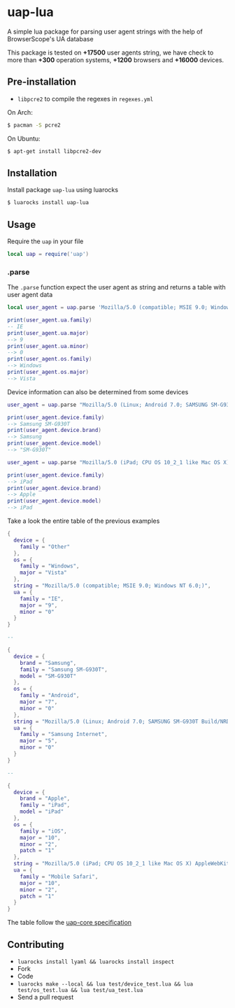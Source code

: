 # uap-lua

A simple lua package for parsing user agent strings with the help of BrowserScope's UA database

This package is tested on **+17500** user agents string, we have check to more than **+300** operation systems, **+1200** browsers and **+16000** devices.

## Pre-installation

- `libpcre2` to compile the regexes in `regexes.yml`

On Arch:

```bash
$ pacman -S pcre2
```

On Ubuntu:

```bash
$ apt-get install libpcre2-dev
```

## Installation

Install package `uap-lua` using luarocks

```bash
$ luarocks install uap-lua
```

## Usage

Require the `uap` in your file

```lua
local uap = require('uap')
```

### .parse

The `.parse` function expect the user agent as string and returns a table with user agent data

```lua
local user_agent = uap.parse 'Mozilla/5.0 (compatible; MSIE 9.0; Windows NT 6.0;)'

print(user_agent.ua.family)
-- IE
print(user_agent.ua.major)
--> 9
print(user_agent.ua.minor)
--> 0
print(user_agent.os.family)
--> Windows
print(user_agent.os.major)
--> Vista
```

Device information can also be determined from some devices

```lua
user_agent = uap.parse "Mozilla/5.0 (Linux; Android 7.0; SAMSUNG SM-G930T Build/NRD90M) AppleWebKit/537.36 (KHTML, like Gecko) SamsungBrowser/5.0 Chrome/51.0.2704.106 Mobile Safari/537.36"

print(user_agent.device.family)
--> Samsung SM-G930T
print(user_agent.device.brand)
--> Samsung
print(user_agent.device.model)
--> "SM-G930T"

user_agent = uap.parse "Mozilla/5.0 (iPad; CPU OS 10_2_1 like Mac OS X) AppleWebKit/600.1.4 (KHTML, like Gecko) GSA/23.1.148956103 Mobile/14D27 Safari/600.1.4"

print(user_agent.device.family)
--> iPad
print(user_agent.device.brand)
--> Apple
print(user_agent.device.model)
--> iPad
```

Take a look the entire table of the previous examples

```lua
{
  device = {
    family = "Other"
  },
  os = {
    family = "Windows",
    major = "Vista"
  },
  string = "Mozilla/5.0 (compatible; MSIE 9.0; Windows NT 6.0;)",
  ua = {
    family = "IE",
    major = "9",
    minor = "0"
  }
}

--

{
  device = {
    brand = "Samsung",
    family = "Samsung SM-G930T",
    model = "SM-G930T"
  },
  os = {
    family = "Android",
    major = "7",
    minor = "0"
  },
  string = "Mozilla/5.0 (Linux; Android 7.0; SAMSUNG SM-G930T Build/NRD90M) AppleWebKit/537.36 (KHTML, like Gecko) SamsungBrowser/5.0 Chrome/51.0.2704.106 Mobile Safari/537.36",
  ua = {
    family = "Samsung Internet",
    major = "5",
    minor = "0"
  }
}

--

{
  device = {
    brand = "Apple",
    family = "iPad",
    model = "iPad"
  },
  os = {
    family = "iOS",
    major = "10",
    minor = "2",
    patch = "1"
  },
  string = "Mozilla/5.0 (iPad; CPU OS 10_2_1 like Mac OS X) AppleWebKit/600.1.4 (KHTML, like Gecko) GSA/23.1.148956103 Mobile/14D27 Safari/600.1.4",
  ua = {
    family = "Mobile Safari",
    major = "10",
    minor = "2",
    patch = "1"
  }
}
```

The table follow the [uap-core specification](https://github.com/ua-parser/uap-core/blob/master/docs/specification.md#parser-output)

## Contributing

- `luarocks install lyaml && luarocks install inspect`
- Fork
- Code
- `luarocks make --local && lua test/device_test.lua && lua test/os_test.lua && lua test/ua_test.lua`
- Send a pull request
